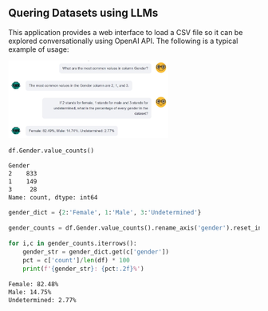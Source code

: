 ## Quering Datasets using LLMs

This application provides a web interface to load a CSV file so it can be explored conversationally using OpenAI API. The following is a typical example of usage: 

<img src="https://github.com/raul-arrabales/LLM_Dataset_Quering/blob/main/media/QG_ChatGPT.JPG" width="320">

```python
df.Gender.value_counts()
```
```
Gender
2    833
1    149
3     28
Name: count, dtype: int64
```
```python
gender_dict = {2:'Female', 1:'Male', 3:'Undetermined'}
```
```python
gender_counts = df.Gender.value_counts().rename_axis('gender').reset_index(name='count')
```
```python
for i,c in gender_counts.iterrows():
    gender_str = gender_dict.get(c['gender'])
    pct = c['count']/len(df) * 100
    print(f'{gender_str}: {pct:.2f}%')
```
```
Female: 82.48%
Male: 14.75%
Undetermined: 2.77%
```
